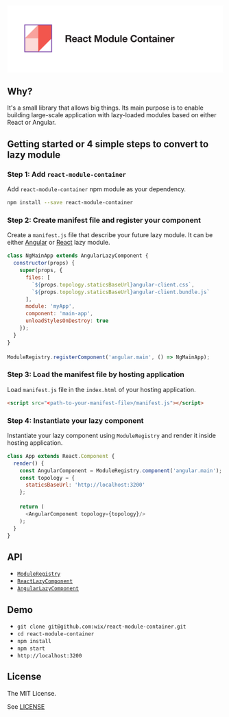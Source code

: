 ![logo](assets/module_container_github.svg)

## Why?
It's a small library that allows big things. 
Its main purpose is to enable building large-scale application with lazy-loaded modules based on either React or Angular.

## Getting started or 4 simple steps to convert to lazy module
### Step 1: Add `react-module-container`
Add `react-module-container` npm module as your dependency.
```bash
npm install --save react-module-container
```
### Step 2: Create manifest file and register your component
Create a `manifest.js` file that describe your future lazy module. It can be either [Angular](./docs/ANGULAR-LAZY-COMPONENT.md) or [React](./docs/REACT-LAZY-COMPONENT.md) lazy module.

```js
class NgMainApp extends AngularLazyComponent {
  constructor(props) {
    super(props, {
      files: [
        `${props.topology.staticsBaseUrl}angular-client.css`,
        `${props.topology.staticsBaseUrl}angular-client.bundle.js`
      ],
      module: 'myApp',
      component: 'main-app',
      unloadStylesOnDestroy: true
    });
  }
}

ModuleRegistry.registerComponent('angular.main', () => NgMainApp);
```

### Step 3: Load the manifest file by hosting application
Load `manifest.js` file in the `index.html` of your hosting application.
```html
<script src="<path-to-your-manifest-file>/manifest.js"></script>
```

### Step 4: Instantiate your lazy component
Instantiate your lazy component using `ModuleRegistry` and render it inside hosting application.

```js
class App extends React.Component {
  render() {
    const AngularComponent = ModuleRegistry.component('angular.main');
    const topology = {
      staticsBaseUrl: 'http://localhost:3200'
    };

    return (
      <AngularComponent topology={topology}/>
    );
  }
}
```

## API
* [`ModuleRegistry`](./docs/MODULE-REGISTRY.md)
* [`ReactLazyComponent`](./docs/REACT-LAZY-COMPONENT.md)
* [`AngularLazyComponent`](./docs/ANGULAR-LAZY-COMPONENT.md)

## Demo
* `git clone git@github.com:wix/react-module-container.git`
* `cd react-module-container`
* `npm install`
* `npm start`
* `http://localhost:3200`

## License

The MIT License.

See [LICENSE](LICENSE)
